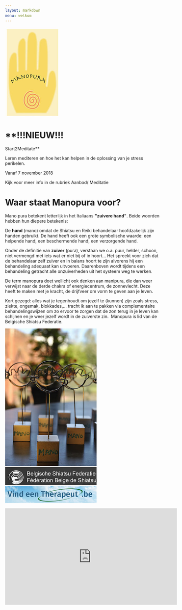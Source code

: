 ```yaml
---
layout: markdown
menu: welkom
---
```

![logo](images/logo.jpg)



# **!!!NIEUW!!!   
Start2Meditate** 

Leren mediteren en hoe het kan helpen in de oplossing van je stress perikelen.

Vanaf 7 november 2018

Kijk voor meer info in de rubriek Aanbod/ Meditatie 



# Waar staat Manopura voor?

Mano pura betekent letterlijk in het Italiaans **"zuivere hand"**. Beide woorden hebben hun diepere betekenis:
 
De **hand** (mano) omdat de Shiatsu en Reiki behandelaar hoofdzakelijk zijn handen gebruikt. De hand heeft ook een grote symbolische waarde: een helpende hand, een beschermende hand, een verzorgende hand.
 
Onder de definitie van **zuiver** (pura), verstaan we o.a. puur, helder, schoon, niet vermengd met iets wat er niet bij of in hoort... Het spreekt voor zich dat de behandelaar zelf zuiver en in balans hoort te zijn alvorens hij een behandeling adequaat kan uitvoeren. Daarenboven wordt tijdens een behandeling getracht alle onzuiverheden uit het systeem weg te werken.

De term manopura doet wellicht ook denken aan manipura, die dan weer verwijst naar de derde chakra of energiecentrum, de zonnevlecht. Deze heeft te maken met je kracht, de drijfveer om vorm te geven aan je leven.

Kort gezegd: alles wat je tegenhoudt om jezelf te (kunnen) zijn zoals stress, ziekte, ongemak, blokkades,... tracht ik aan te pakken via complementaire behandelingswijzen om zo ervoor te zorgen dat de zon terug in je leven kan schijnen en je weer jezelf wordt in de zuiverste zin.
​
Manopura is lid van de Belgische Shiatsu Federatie.

![fotohouder](images/fotohouder.jpg)
[![belgische shiatsu federatie](images/bsf.png)](http://www.shiatsu.be)
[![vindeentherapeut](images/vindeentherapeut.png)](https://www.vindeentherapeut.be/therapeut/marian-d-wetteren.html)
<iframe width="560" height="315" src="https://youtu.be/mqQqY05ojO8" frameborder="0" allow="autoplay; encrypted-media" allowfullscreen></iframe>
